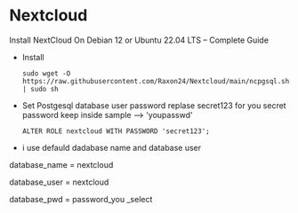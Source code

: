 # Nextcloud
Install NextCloud On Debian 12 or Ubuntu 22.04 LTS – Complete Guide

- Install

      sudo wget -O https://raw.githubusercontent.com/Raxon24/Nextcloud/main/ncpgsql.sh | sudo sh

 - Set Postgesql database user  password replase secret123  for you secret password keep inside sample --> 'youpasswd'

       ALTER ROLE nextcloud WITH PASSWORD 'secret123';
 - i use defauld dadabase name and database user 

  database_name = nextcloud
  
  database_user = nextcloud
  
  database_pwd = password_you _select

